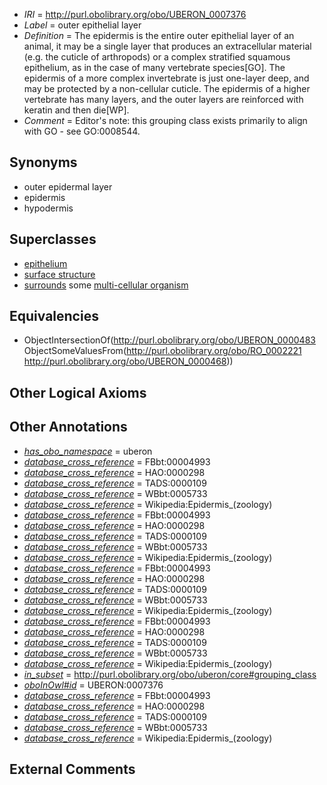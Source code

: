  * *IRI* = http://purl.obolibrary.org/obo/UBERON_0007376
 * *Label* = outer epithelial layer
 * *Definition* = The epidermis is the entire outer epithelial layer of an animal, it may be a single layer that produces an extracellular material (e.g. the cuticle of arthropods) or a complex stratified squamous epithelium, as in the case of many vertebrate species[GO]. The epidermis of a more complex invertebrate is just one-layer deep, and may be protected by a non-cellular cuticle. The epidermis of a higher vertebrate has many layers, and the outer layers are reinforced with keratin and then die[WP].
 * *Comment* = Editor's note: this grouping class exists primarily to align with GO - see GO:0008544.

## Synonyms

 * outer epidermal layer
 * epidermis
 * hypodermis

## Superclasses

 * [epithelium](../../UBERON/83/UBERON_0000483.md)
 * [surface structure](../../UBERON/02/UBERON_0003102.md)
 * [surrounds](../../RO/21/RO_0002221.md) some [multi-cellular organism](../../UBERON/68/UBERON_0000468.md)

## Equivalencies

 * ObjectIntersectionOf(<http://purl.obolibrary.org/obo/UBERON_0000483> ObjectSomeValuesFrom(<http://purl.obolibrary.org/obo/RO_0002221> <http://purl.obolibrary.org/obo/UBERON_0000468>))

## Other Logical Axioms


## Other Annotations

 * *[has_obo_namespace](../../ce/oboInOwl#hasOBONamespace.md)* = uberon
 * *[database_cross_reference](../../ef/oboInOwl#hasDbXref.md)* = FBbt:00004993
 * *[database_cross_reference](../../ef/oboInOwl#hasDbXref.md)* = HAO:0000298
 * *[database_cross_reference](../../ef/oboInOwl#hasDbXref.md)* = TADS:0000109
 * *[database_cross_reference](../../ef/oboInOwl#hasDbXref.md)* = WBbt:0005733
 * *[database_cross_reference](../../ef/oboInOwl#hasDbXref.md)* = Wikipedia:Epidermis_(zoology)
 * *[database_cross_reference](../../ef/oboInOwl#hasDbXref.md)* = FBbt:00004993
 * *[database_cross_reference](../../ef/oboInOwl#hasDbXref.md)* = HAO:0000298
 * *[database_cross_reference](../../ef/oboInOwl#hasDbXref.md)* = TADS:0000109
 * *[database_cross_reference](../../ef/oboInOwl#hasDbXref.md)* = WBbt:0005733
 * *[database_cross_reference](../../ef/oboInOwl#hasDbXref.md)* = Wikipedia:Epidermis_(zoology)
 * *[database_cross_reference](../../ef/oboInOwl#hasDbXref.md)* = FBbt:00004993
 * *[database_cross_reference](../../ef/oboInOwl#hasDbXref.md)* = HAO:0000298
 * *[database_cross_reference](../../ef/oboInOwl#hasDbXref.md)* = TADS:0000109
 * *[database_cross_reference](../../ef/oboInOwl#hasDbXref.md)* = WBbt:0005733
 * *[database_cross_reference](../../ef/oboInOwl#hasDbXref.md)* = Wikipedia:Epidermis_(zoology)
 * *[database_cross_reference](../../ef/oboInOwl#hasDbXref.md)* = FBbt:00004993
 * *[database_cross_reference](../../ef/oboInOwl#hasDbXref.md)* = HAO:0000298
 * *[database_cross_reference](../../ef/oboInOwl#hasDbXref.md)* = TADS:0000109
 * *[database_cross_reference](../../ef/oboInOwl#hasDbXref.md)* = WBbt:0005733
 * *[database_cross_reference](../../ef/oboInOwl#hasDbXref.md)* = Wikipedia:Epidermis_(zoology)
 * *[in_subset](../../et/oboInOwl#inSubset.md)* = http://purl.obolibrary.org/obo/uberon/core#grouping_class
 * *[oboInOwl#id](../../id/oboInOwl#id.md)* = UBERON:0007376
 * *[database_cross_reference](../../ef/oboInOwl#hasDbXref.md)* = FBbt:00004993
 * *[database_cross_reference](../../ef/oboInOwl#hasDbXref.md)* = HAO:0000298
 * *[database_cross_reference](../../ef/oboInOwl#hasDbXref.md)* = TADS:0000109
 * *[database_cross_reference](../../ef/oboInOwl#hasDbXref.md)* = WBbt:0005733
 * *[database_cross_reference](../../ef/oboInOwl#hasDbXref.md)* = Wikipedia:Epidermis_(zoology)

## External Comments

